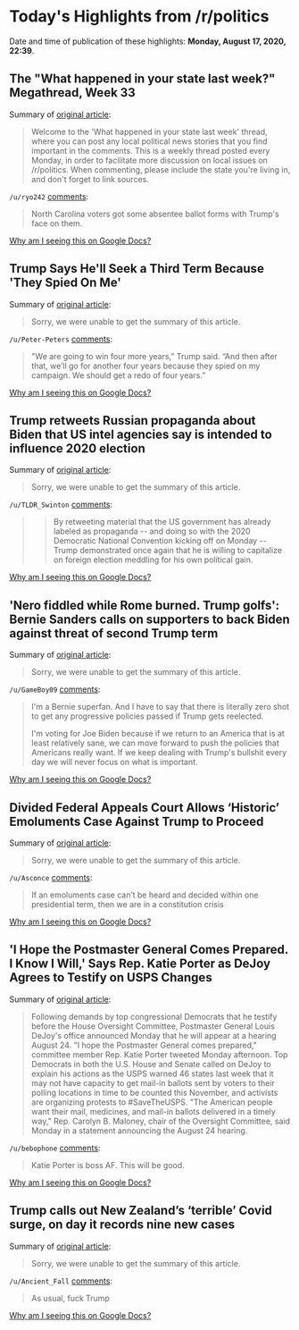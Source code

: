 # Today's Highlights from /r/politics

Date and time of publication of these highlights: **Monday, August 17, 2020, 22:39**.

## The "What happened in your state last week?" Megathread, Week 33

Summary of [original article](https://www.reddit.com/r/politics/comments/ibi6ch/the_what_happened_in_your_state_last_week/):

> Welcome to the 'What happened in your state last week' thread, where you can post any local political news stories that you find important in the comments. This is a weekly thread posted every Monday, in order to facilitate more discussion on local issues on /r/politics. When commenting, please include the state you're living in, and don't forget to link sources.

`/u/ryo242` [comments](https://www.reddit.com/r/politics/comments/ibi6ch/the_what_happened_in_your_state_last_week/):

> North Carolina voters got some absentee ballot forms with Trump's face on them.

[Why am I seeing this on Google Docs?](https://docs.google.com/document/d/1Dc6We63vOXIZsc0op-Bt4abqkYjXzOigalQqFxmvvbM/edit?usp=sharing)

## Trump Says He'll Seek a Third Term Because 'They Spied On Me'

Summary of [original article](https://www.rollingstone.com/politics/politics-news/trump-third-term-because-they-spied-on-him-1045743/):

> Sorry, we were unable to get the summary of this article.

`/u/Peter-Peters` [comments](https://www.reddit.com/r/politics/comments/ibqdkt/trump_says_hell_seek_a_third_term_because_they/):

> "We are going to win four more years,” Trump said. “And then after that, we’ll go for another four years because they spied on my campaign. We should get a redo of four years.”

[Why am I seeing this on Google Docs?](https://docs.google.com/document/d/1Dc6We63vOXIZsc0op-Bt4abqkYjXzOigalQqFxmvvbM/edit?usp=sharing)

## Trump retweets Russian propaganda about Biden that US intel agencies say is intended to influence 2020 election

Summary of [original article](https://www.cnn.com/2020/08/17/politics/trump-retweets-known-russian-disinformation-biden-derkach/index.html):

> Sorry, we were unable to get the summary of this article.

`/u/TLDR_Swinton` [comments](https://www.reddit.com/r/politics/comments/ibol1i/trump_retweets_russian_propaganda_about_biden/):

> > By retweeting material that the US government has already labeled as propaganda -- and doing so with the 2020 Democratic National Convention kicking off on Monday -- Trump demonstrated once again that he is willing to capitalize on foreign election meddling for his own political gain.

[Why am I seeing this on Google Docs?](https://docs.google.com/document/d/1Dc6We63vOXIZsc0op-Bt4abqkYjXzOigalQqFxmvvbM/edit?usp=sharing)

## 'Nero fiddled while Rome burned. Trump golfs': Bernie Sanders calls on supporters to back Biden against threat of second Trump term

Summary of [original article](https://www.independent.co.uk/news/world/americas/us-election/bernie-sanders-speech-dnc-joe-biden-support-2020-election-donald-trump-a9675151.html):

> Sorry, we were unable to get the summary of this article.

`/u/GameBoy09` [comments](https://www.reddit.com/r/politics/comments/ibt14q/nero_fiddled_while_rome_burned_trump_golfs_bernie/):

> I'm a Bernie superfan. And I have to say that there is literally zero shot to get any progressive policies passed if Trump gets reelected.
> 
> I'm voting for Joe Biden because if we return to an America that is at least relatively sane, we can move forward to push the policies that Americans really want. If we keep dealing with Trump's bullshit every day we will never focus on what is important.

[Why am I seeing this on Google Docs?](https://docs.google.com/document/d/1Dc6We63vOXIZsc0op-Bt4abqkYjXzOigalQqFxmvvbM/edit?usp=sharing)

## Divided Federal Appeals Court Allows ‘Historic’ Emoluments Case Against Trump to Proceed

Summary of [original article](https://lawandcrime.com/high-profile/divided-federal-appeals-court-allows-historic-emoluments-case-against-trump-to-proceed/):

> Sorry, we were unable to get the summary of this article.

`/u/Asconce` [comments](https://www.reddit.com/r/politics/comments/ibo8y3/divided_federal_appeals_court_allows_historic/):

> If an emoluments case can’t be heard and decided within one presidential term, then we are in a constitution crisis

[Why am I seeing this on Google Docs?](https://docs.google.com/document/d/1Dc6We63vOXIZsc0op-Bt4abqkYjXzOigalQqFxmvvbM/edit?usp=sharing)

## 'I Hope the Postmaster General Comes Prepared. I Know I Will,' Says Rep. Katie Porter as DeJoy Agrees to Testify on USPS Changes

Summary of [original article](https://www.commondreams.org/news/2020/08/17/i-hope-postmaster-general-comes-prepared-i-know-i-will-says-rep-katie-porter-dejoy):

> Following demands by top congressional Democrats that he testify before the House Oversight Committee, Postmaster General Louis DeJoy's office announced Monday that he will appear at a hearing August 24. "I hope the Postmaster General comes prepared," committee member Rep. Katie Porter tweeted Monday afternoon. Top Democrats in both the U.S. House and Senate called on DeJoy to explain his actions as the USPS warned 46 states last week that it may not have capacity to get mail-in ballots sent by voters to their polling locations in time to be counted this November, and activists are organizing protests to #SaveTheUSPS. "The American people want their mail, medicines, and mail-in ballots delivered in a timely way," Rep. Carolyn B. Maloney, chair of the Oversight Committee, said Monday in a statement announcing the August 24 hearing.

`/u/bebophone` [comments](https://www.reddit.com/r/politics/comments/ibm459/i_hope_the_postmaster_general_comes_prepared_i/):

> Katie Porter is boss AF. This will be good.

[Why am I seeing this on Google Docs?](https://docs.google.com/document/d/1Dc6We63vOXIZsc0op-Bt4abqkYjXzOigalQqFxmvvbM/edit?usp=sharing)

## Trump calls out New Zealand’s ‘terrible’ Covid surge, on day it records nine new cases

Summary of [original article](https://www.theguardian.com/world/2020/aug/18/trump-calls-out-new-zealands-big-surge-on-day-it-records-nine-covid-cases):

> Sorry, we were unable to get the summary of this article.

`/u/Ancient_Fall` [comments](https://www.reddit.com/r/politics/comments/ibp5z5/trump_calls_out_new_zealands_terrible_covid_surge/):

> As usual, fuck Trump

[Why am I seeing this on Google Docs?](https://docs.google.com/document/d/1Dc6We63vOXIZsc0op-Bt4abqkYjXzOigalQqFxmvvbM/edit?usp=sharing)

